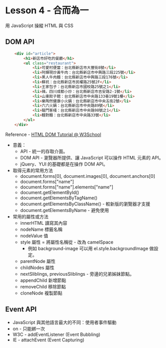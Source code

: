 # Lesson 4 - 合而為一

用 JavaScript 操縱 HTML 與 CSS


## DOM API

````html
    <div id="article">
        <h1>新店市好吃的餐廳</h1>
        <ul class="restaurant">
            <li>可愛村便當：台北縣新店市大豐街8號</li>
            <li>阿輝現炒黃牛肉：台北縣新店市中興路三段225號</li>
            <li>黑人牛肉麵：台北縣新店市中興路三段176號</li>
            <li>蘇杭：台北縣新店市民權路25號2F</li>
            <li>王家包子：台北縣新店市國校路25號之1</li>
            <li>辣。四川成都小炒：台北縣新店市吉安路2-1號</li>
            <li>山東餃子館：台北縣新店市中央路133巷19號1樓</li>
            <li>樂陶然健康小火鍋：台北縣新店市中央五街2號</li>
            <li>六六火鍋：台北縣新店市中央路89號</li>
            <li>龍門客棧：台北縣新店市中央路98號之1</li>
            <li>麵對麵：台北縣新店市中央路33號</li>
        </ul>
    </div>
````

Reference - [HTML DOM Tutorial @ W3School](http://www.w3schools.com/htmldom/default.asp)

* 意義：
  * API - 統一的存取介面。
  * DOM API - 瀏覽器所提供、讓 JavaScript 可以操作 HTML 元素的 API。
  * jQuery、YUI 的基礎都是在操作 DOM API。
* 取得元素的常用方法
  * document.forms[0], document.images[0], document.anchors[0]
  * document.forms["name"]
  * document.forms["name"].elements["name"]
  * document.getElementById()
  * document.getElementsByTagName()
  * document.getElementsByClassName() - 較新版的瀏覽器才支援
  * document.getElementsByName - 避免使用
* 常用的屬性或方法
  * innerHTML 讀寫其內容
  * nodeName 標籤名稱
  * nodeValue 值
  * style 屬性 = 將屬性名稱從 - 改為 camelSpace
    * 例如 background-image 可以用 el.style.backgroundImage 做設定。
  * parentNode 屬性
  * childNodes 屬性
  * nextSliblings, previousSliblings - 旁邊的兄弟姊妹節點。
  * appendChild 新增節點
  * removeChild 移除節點
  * cloneNode 複製節點

## Event API
* JavaScript 與其他語言最大的不同：使用者事件驅動
* on<type> - 只能綁一次
* W3C - addEventListener (Event Bubbling)
* IE - attachEvent (Event Capturing)

